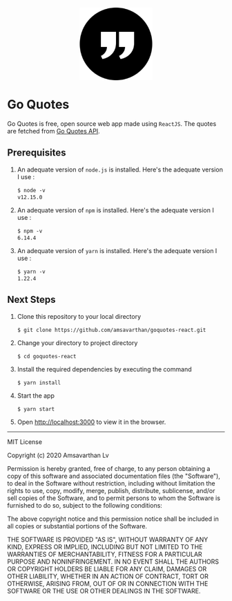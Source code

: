 <p align="center"><img align="center" src="https://github.com/amsavarthan/goquotes-react/blob/master/public/goquotes-logo.png" alt="goquotes-logo" style="zoom: 70%;"/></p>

# Go Quotes

Go Quotes is free, open source web app made using `ReactJS`. The quotes are fetched from [Go Quotes API](https://github.com/amsavarthan/goquotes-api). 

## Prerequisites

1. An adequate version of `node.js` is installed. Here's the adequate version I use :

   ```shell
   $ node -v
   v12.15.0
   ```

2. An adequate version of `npm` is installed. Here's the adequate version I use :

   ```shell
   $ npm -v
   6.14.4
   ```

3. An adequate version of `yarn` is installed. Here's the adequate version I use :

   ```shell
   $ yarn -v
   1.22.4
   ```

## Next Steps

1. Clone this repository to your local directory

   ```shell
   $ git clone https://github.com/amsavarthan/goquotes-react.git
   ```

2. Change your directory to project directory

   ```shell
   $ cd goquotes-react
   ```

3. Install the required dependencies by executing the command

   ```shell
   $ yarn install
   ```

4. Start the app

   ```shell
   $ yarn start
   ```

5. Open [http://localhost:3000](http://localhost:3000) to view it in the browser. 


------

MIT License

Copyright (c) 2020 Amsavarthan Lv

Permission is hereby granted, free of charge, to any person obtaining a copy
of this software and associated documentation files (the "Software"), to deal
in the Software without restriction, including without limitation the rights
to use, copy, modify, merge, publish, distribute, sublicense, and/or sell
copies of the Software, and to permit persons to whom the Software is
furnished to do so, subject to the following conditions:

The above copyright notice and this permission notice shall be included in all
copies or substantial portions of the Software.

THE SOFTWARE IS PROVIDED "AS IS", WITHOUT WARRANTY OF ANY KIND, EXPRESS OR
IMPLIED, INCLUDING BUT NOT LIMITED TO THE WARRANTIES OF MERCHANTABILITY,
FITNESS FOR A PARTICULAR PURPOSE AND NONINFRINGEMENT. IN NO EVENT SHALL THE
AUTHORS OR COPYRIGHT HOLDERS BE LIABLE FOR ANY CLAIM, DAMAGES OR OTHER
LIABILITY, WHETHER IN AN ACTION OF CONTRACT, TORT OR OTHERWISE, ARISING FROM,
OUT OF OR IN CONNECTION WITH THE SOFTWARE OR THE USE OR OTHER DEALINGS IN THE
SOFTWARE.
